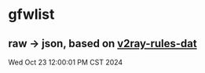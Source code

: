 # gfwlist
## raw -> json, based on [v2ray-rules-dat](https://github.com/Loyalsoldier/v2ray-rules-dat)
Wed Oct 23 12:00:01 PM CST 2024

